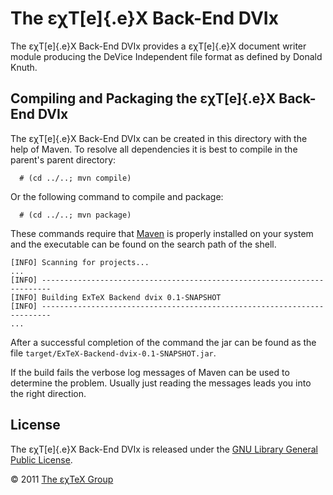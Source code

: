 

The εχT[e]{.e}X Back-End DVIx
=============================

The εχT[e]{.e}X Back-End DVIx provides a εχT[e]{.e}X document writer
module producing the DeVice Independent file format as defined by Donald
Knuth.

Compiling and Packaging the εχT[e]{.e}X Back-End DVIx
-----------------------------------------------------

The εχT[e]{.e}X Back-End DVIx can be created in this directory with the
help of Maven. To resolve all dependencies it is best to compile in the
parent\'s parent directory:

      # (cd ../..; mvn compile)

Or the following command to compile and package:

      # (cd ../..; mvn package)

These commands require that [Maven](http://maven.apache.org) is properly
installed on your system and the executable can be found on the search
path of the shell.

``` {.output}
[INFO] Scanning for projects...
...                                                                         
[INFO] ------------------------------------------------------------------------
[INFO] Building ExTeX Backend dvix 0.1-SNAPSHOT
[INFO] ------------------------------------------------------------------------
...
```

After a successful completion of the command the jar can be found as the
file `target/ExTeX-Backend-dvix-0.1-SNAPSHOT.jar`.

If the build fails the verbose log messages of Maven can be used to
determine the problem. Usually just reading the messages leads you into
the right direction.

License
-------

The εχT[e]{.e}X Back-End DVIx is released under the [GNU Library General
Public License](LICENSE.html).

© 2011 [The εχTeX Group](mailto:extex@dante.de)
